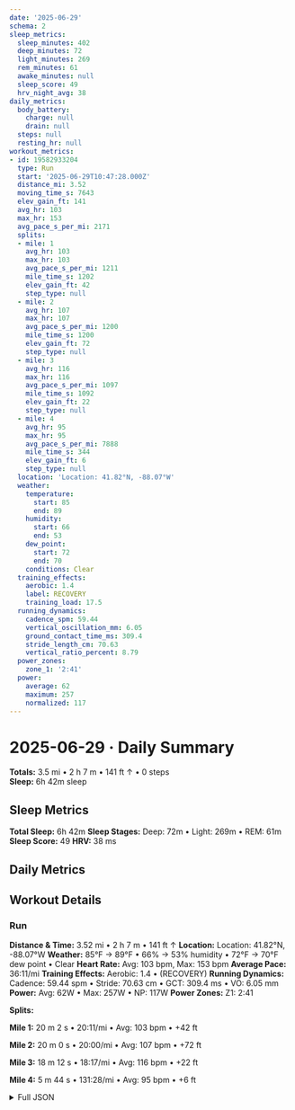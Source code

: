 ```yaml
---
date: '2025-06-29'
schema: 2
sleep_metrics:
  sleep_minutes: 402
  deep_minutes: 72
  light_minutes: 269
  rem_minutes: 61
  awake_minutes: null
  sleep_score: 49
  hrv_night_avg: 38
daily_metrics:
  body_battery:
    charge: null
    drain: null
  steps: null
  resting_hr: null
workout_metrics:
- id: 19582933204
  type: Run
  start: '2025-06-29T10:47:28.000Z'
  distance_mi: 3.52
  moving_time_s: 7643
  elev_gain_ft: 141
  avg_hr: 103
  max_hr: 153
  avg_pace_s_per_mi: 2171
  splits:
  - mile: 1
    avg_hr: 103
    max_hr: 103
    avg_pace_s_per_mi: 1211
    mile_time_s: 1202
    elev_gain_ft: 42
    step_type: null
  - mile: 2
    avg_hr: 107
    max_hr: 107
    avg_pace_s_per_mi: 1200
    mile_time_s: 1200
    elev_gain_ft: 72
    step_type: null
  - mile: 3
    avg_hr: 116
    max_hr: 116
    avg_pace_s_per_mi: 1097
    mile_time_s: 1092
    elev_gain_ft: 22
    step_type: null
  - mile: 4
    avg_hr: 95
    max_hr: 95
    avg_pace_s_per_mi: 7888
    mile_time_s: 344
    elev_gain_ft: 6
    step_type: null
  location: 'Location: 41.82°N, -88.07°W'
  weather:
    temperature:
      start: 85
      end: 89
    humidity:
      start: 66
      end: 53
    dew_point:
      start: 72
      end: 70
    conditions: Clear
  training_effects:
    aerobic: 1.4
    label: RECOVERY
    training_load: 17.5
  running_dynamics:
    cadence_spm: 59.44
    vertical_oscillation_mm: 6.05
    ground_contact_time_ms: 309.4
    stride_length_cm: 70.63
    vertical_ratio_percent: 8.79
  power_zones:
    zone_1: '2:41'
  power:
    average: 62
    maximum: 257
    normalized: 117
---
```

# 2025-06-29 · Daily Summary
**Totals:** 3.5 mi • 2 h 7 m • 141 ft ↑ • 0 steps  
**Sleep:** 6h 42m sleep

## Sleep Metrics
**Total Sleep:** 6h 42m
**Sleep Stages:** Deep: 72m • Light: 269m • REM: 61m
**Sleep Score:** 49
**HRV:** 38 ms

## Daily Metrics

## Workout Details
### Run
**Distance & Time:** 3.52 mi • 2 h 7 m • 141 ft ↑
**Location:** Location: 41.82°N, -88.07°W
**Weather:** 85°F → 89°F • 66% → 53% humidity • 72°F → 70°F dew point • Clear
**Heart Rate:** Avg: 103 bpm, Max: 153 bpm
**Average Pace:** 36:11/mi
**Training Effects:** Aerobic: 1.4 • (RECOVERY)
**Running Dynamics:** Cadence: 59.44 spm • Stride: 70.63 cm • GCT: 309.4 ms • VO: 6.05 mm
**Power:** Avg: 62W • Max: 257W • NP: 117W
**Power Zones:** Z1: 2:41

**Splits:**

**Mile 1:** 20 m 2 s • 20:11/mi • Avg: 103 bpm • +42 ft

**Mile 2:** 20 m 0 s • 20:00/mi • Avg: 107 bpm • +72 ft

**Mile 3:** 18 m 12 s • 18:17/mi • Avg: 116 bpm • +22 ft

**Mile 4:** 5 m 44 s • 131:28/mi • Avg: 95 bpm • +6 ft



<details>
<summary>Full JSON</summary>

```json
{
  "date": "2025-06-29",
  "schema": 2,
  "sleep_metrics": {
    "sleep_minutes": 402,
    "deep_minutes": 72,
    "light_minutes": 269,
    "rem_minutes": 61,
    "awake_minutes": null,
    "sleep_score": 49,
    "hrv_night_avg": 38
  },
  "daily_metrics": {
    "body_battery": {
      "charge": null,
      "drain": null
    },
    "steps": null,
    "resting_hr": null
  },
  "workout_metrics": [
    {
      "id": 19582933204,
      "type": "Run",
      "start": "2025-06-29T10:47:28.000Z",
      "distance_mi": 3.52,
      "moving_time_s": 7643,
      "elev_gain_ft": 141,
      "avg_hr": 103,
      "max_hr": 153,
      "avg_pace_s_per_mi": 2171,
      "splits": [
        {
          "mile": 1,
          "avg_hr": 103,
          "max_hr": 103,
          "avg_pace_s_per_mi": 1211,
          "mile_time_s": 1202,
          "elev_gain_ft": 42,
          "step_type": null
        },
        {
          "mile": 2,
          "avg_hr": 107,
          "max_hr": 107,
          "avg_pace_s_per_mi": 1200,
          "mile_time_s": 1200,
          "elev_gain_ft": 72,
          "step_type": null
        },
        {
          "mile": 3,
          "avg_hr": 116,
          "max_hr": 116,
          "avg_pace_s_per_mi": 1097,
          "mile_time_s": 1092,
          "elev_gain_ft": 22,
          "step_type": null
        },
        {
          "mile": 4,
          "avg_hr": 95,
          "max_hr": 95,
          "avg_pace_s_per_mi": 7888,
          "mile_time_s": 344,
          "elev_gain_ft": 6,
          "step_type": null
        }
      ],
      "location": "Location: 41.82\u00b0N, -88.07\u00b0W",
      "weather": {
        "temperature": {
          "start": 85,
          "end": 89
        },
        "humidity": {
          "start": 66,
          "end": 53
        },
        "dew_point": {
          "start": 72,
          "end": 70
        },
        "conditions": "Clear"
      },
      "training_effects": {
        "aerobic": 1.4,
        "label": "RECOVERY",
        "training_load": 17.5
      },
      "running_dynamics": {
        "cadence_spm": 59.44,
        "vertical_oscillation_mm": 6.05,
        "ground_contact_time_ms": 309.4,
        "stride_length_cm": 70.63,
        "vertical_ratio_percent": 8.79
      },
      "power_zones": {
        "zone_1": "2:41"
      },
      "power": {
        "average": 62,
        "maximum": 257,
        "normalized": 117
      }
    }
  ]
}
```
</details>
